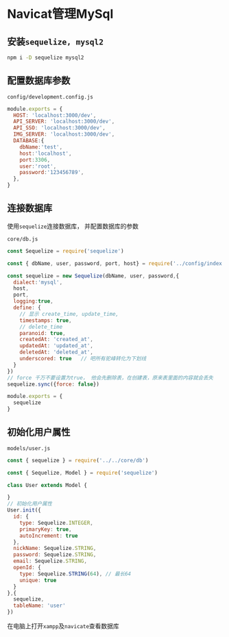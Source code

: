 # Navicat管理MySql

## 安装`sequelize, mysql2`

```bash
npm i -D sequelize mysql2
```

## 配置数据库参数

`config/development.config.js`

```js
module.exports = {
  HOST: 'localhost:3000/dev',
  API_SERVER: 'localhost:3000/dev',
  API_SSO: 'localhost:3000/dev',
  IMG_SERVER: 'localhost:3000/dev',
  DATABASE:{
    dbName:'test',
    host:'localhost',
    port:3306,
    user:'root',
    password:'123456789',
  },
}
```

## 连接数据库

使用`sequelize`连接数据库， 并配置数据库的参数

`core/db.js`

```js
const Sequelize = require('sequelize')

const { dbName, user, password, port, host} = require('../config/index').DATABASE

const sequelize = new Sequelize(dbName, user, password,{
  dialect:'mysql',
  host,
  port,
  logging:true,
  define: {
    // 显示 create_time, update_time, 
    timestamps: true,
    // delete_time
    paranoid: true,
    createdAt: 'created_at',
    updatedAt: 'updated_at',
    deletedAt: 'deleted_at',
    underscored: true   // 吧所有驼峰转化为下划线
  }
})
// force 千万不要设置为true， 他会先删除表，在创建表，原来表里面的内容就会丢失
sequelize.sync({force: false})

module.exports = {
  sequelize
}
```

## 初始化用户属性

`models/user.js`

```js
const { sequelize } = require('../../core/db')

const { Sequelize, Model } = require('sequelize')

class User extends Model {

}
// 初始化用户属性
User.init({
  id: {
    type: Sequelize.INTEGER,
    primaryKey: true,
    autoIncrement: true
  }, 
  nickName: Sequelize.STRING,
  password: Sequelize.STRING,
  email: Sequelize.STRING,
  openId: {
    type: Sequelize.STRING(64), // 最长64
    unique: true
  }
},{
  sequelize,
  tableName: 'user'
})
```

在电脑上打开`xampp`及`navicate`查看数据库
